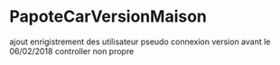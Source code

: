 # PapoteCarVersionMaison
ajout enrigistrement des utilisateur pseudo connexion 
version avant le 06/02/2018 controller non propre
